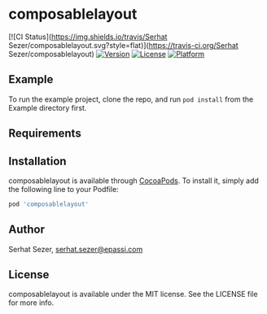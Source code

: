 # composablelayout

[![CI Status](https://img.shields.io/travis/Serhat Sezer/composablelayout.svg?style=flat)](https://travis-ci.org/Serhat Sezer/composablelayout)
[![Version](https://img.shields.io/cocoapods/v/composablelayout.svg?style=flat)](https://cocoapods.org/pods/composablelayout)
[![License](https://img.shields.io/cocoapods/l/composablelayout.svg?style=flat)](https://cocoapods.org/pods/composablelayout)
[![Platform](https://img.shields.io/cocoapods/p/composablelayout.svg?style=flat)](https://cocoapods.org/pods/composablelayout)

## Example

To run the example project, clone the repo, and run `pod install` from the Example directory first.

## Requirements

## Installation

composablelayout is available through [CocoaPods](https://cocoapods.org). To install
it, simply add the following line to your Podfile:

```ruby
pod 'composablelayout'
```

## Author

Serhat Sezer, serhat.sezer@epassi.com

## License

composablelayout is available under the MIT license. See the LICENSE file for more info.
